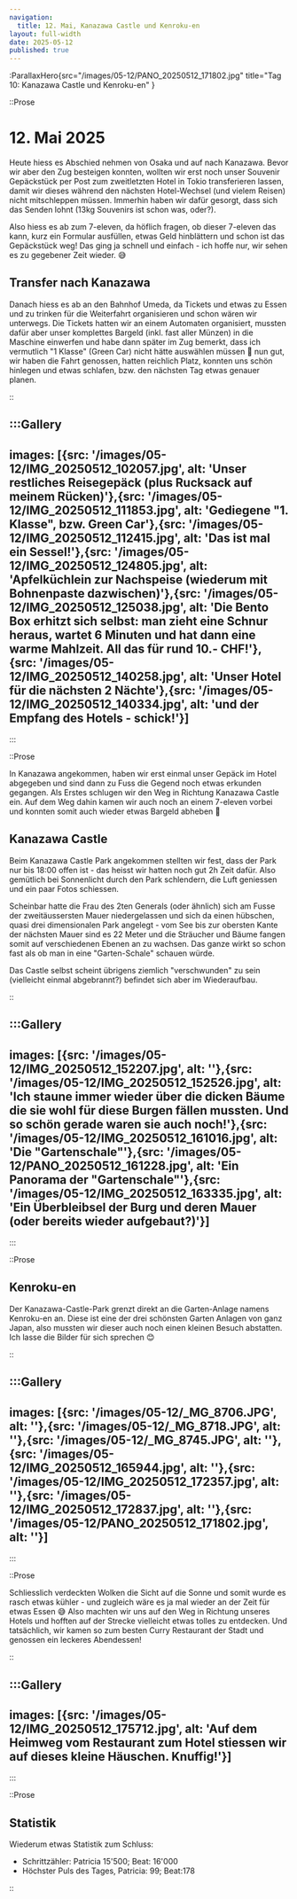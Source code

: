```yaml
---
navigation:
  title: 12. Mai, Kanazawa Castle und Kenroku-en
layout: full-width
date: 2025-05-12
published: true
---
```


:ParallaxHero{src="/images/05-12/PANO_20250512_171802.jpg" title="Tag 10: Kanazawa Castle und Kenroku-en" }

::Prose
# 12. Mai 2025

Heute hiess es Abschied nehmen von Osaka und auf nach Kanazawa.
Bevor wir aber den Zug besteigen konnten, wollten wir erst noch unser Souvenir Gepäckstück per Post zum zweitletzten
Hotel in Tokio transferieren lassen, damit wir dieses während den nächsten Hotel-Wechsel (und vielem Reisen) nicht
mitschleppen müssen. Immerhin haben wir dafür gesorgt, dass sich das Senden lohnt (13kg Souvenirs ist schon was, oder?).

Also hiess es ab zum 7-eleven, da höflich fragen, ob dieser 7-eleven das kann, kurz ein Formular ausfüllen, 
etwas Geld hinblättern und schon ist das Gepäckstück weg! 
Das ging ja schnell und einfach - ich hoffe nur, wir sehen es zu gegebener Zeit wieder. 😅

## Transfer nach Kanazawa

Danach hiess es ab an den Bahnhof Umeda, da Tickets und etwas zu Essen und zu trinken für die Weiterfahrt organisieren
und schon wären wir unterwegs. Die Tickets hatten wir an einem Automaten organisiert, mussten dafür aber unser komplettes
Bargeld (inkl. fast aller Münzen) in die Maschine einwerfen und habe dann später im Zug bemerkt, dass ich vermutlich 
"1 Klasse" (Green Car) nicht hätte auswählen müssen 🤫 nun gut, wir haben die Fahrt genossen, hatten reichlich Platz, 
konnten uns schön hinlegen und etwas schlafen, bzw. den nächsten Tag etwas genauer planen.

::

:::Gallery
---
images: [{src: '/images/05-12/IMG_20250512_102057.jpg', alt: 'Unser restliches Reisegepäck (plus Rucksack auf meinem Rücken)'},{src: '/images/05-12/IMG_20250512_111853.jpg', alt: 'Gediegene "1. Klasse", bzw. Green Car'},{src: '/images/05-12/IMG_20250512_112415.jpg', alt: 'Das ist mal ein Sessel!'},{src: '/images/05-12/IMG_20250512_124805.jpg', alt: 'Apfelküchlein zur Nachspeise (wiederum mit Bohnenpaste dazwischen)'},{src: '/images/05-12/IMG_20250512_125038.jpg', alt: 'Die Bento Box erhitzt sich selbst: man zieht eine Schnur heraus, wartet 6 Minuten und hat dann eine warme Mahlzeit. All das für rund 10.- CHF!'},{src: '/images/05-12/IMG_20250512_140258.jpg', alt: 'Unser Hotel für die nächsten 2 Nächte'},{src: '/images/05-12/IMG_20250512_140334.jpg', alt: 'und der Empfang des Hotels - schick!'}]
---
:::

::Prose

In Kanazawa angekommen, haben wir erst einmal unser Gepäck im Hotel abgegeben und sind dann zu Fuss die Gegend noch
etwas erkunden gegangen. Als Erstes schlugen wir den Weg in Richtung Kanazawa Castle ein. Auf dem Weg dahin kamen
wir auch noch an einem 7-eleven vorbei und konnten somit auch wieder etwas Bargeld abheben 🤞

## Kanazawa Castle

Beim Kanazawa Castle Park angekommen stellten wir fest, dass der Park nur bis 18:00 offen ist - das heisst wir hatten
noch gut 2h Zeit dafür. Also gemütlich bei Sonnenlicht durch den Park schlendern, die Luft geniessen und ein paar Fotos
schiessen.

Scheinbar hatte die Frau des 2ten Generals (oder ähnlich) sich am Fusse der zweitäussersten Mauer niedergelassen
und sich da einen hübschen, quasi drei dimensionalen Park angelegt - vom See bis zur obersten Kante der nächsten
Mauer sind es 22 Meter und die Sträucher und Bäume fangen somit auf verschiedenen Ebenen an zu wachsen. Das ganze wirkt
so schon fast als ob man in eine "Garten-Schale" schauen würde.

Das Castle selbst scheint übrigens ziemlich "verschwunden" zu sein (vielleicht einmal abgebrannt?) befindet sich aber im
Wiederaufbau.

::

:::Gallery
---
images: [{src: '/images/05-12/IMG_20250512_152207.jpg', alt: ''},{src: '/images/05-12/IMG_20250512_152526.jpg', alt: 'Ich staune immer wieder über die dicken Bäume die sie wohl für diese Burgen fällen mussten. Und so schön gerade waren sie auch noch!'},{src: '/images/05-12/IMG_20250512_161016.jpg', alt: 'Die "Gartenschale"'},{src: '/images/05-12/PANO_20250512_161228.jpg', alt: 'Ein Panorama der "Gartenschale"'},{src: '/images/05-12/IMG_20250512_163335.jpg', alt: 'Ein Überbleibsel der Burg und deren Mauer (oder bereits wieder aufgebaut?)'}]
---
:::

::Prose

## Kenroku-en

Der Kanazawa-Castle-Park grenzt direkt an die Garten-Anlage namens Kenroku-en an. Diese ist eine der drei schönsten Garten
Anlagen von ganz Japan, also mussten wir dieser auch noch einen kleinen Besuch abstatten. Ich lasse die Bilder für sich
sprechen 😊

::

:::Gallery
---
images: [{src: '/images/05-12/_MG_8706.JPG', alt: ''},{src: '/images/05-12/_MG_8718.JPG', alt: ''},{src: '/images/05-12/_MG_8745.JPG', alt: ''},{src: '/images/05-12/IMG_20250512_165944.jpg', alt: ''},{src: '/images/05-12/IMG_20250512_172357.jpg', alt: ''},{src: '/images/05-12/IMG_20250512_172837.jpg', alt: ''},{src: '/images/05-12/PANO_20250512_171802.jpg', alt: ''}]
---
:::

::Prose

Schliesslich verdeckten Wolken die Sicht auf die Sonne und somit wurde es rasch etwas kühler - und zugleich wäre es ja
mal wieder an der Zeit für etwas Essen 😅
Also machten wir uns auf den Weg in Richtung unseres Hotels und hofften auf der Strecke vielleicht etwas tolles zu 
entdecken. Und tatsächlich, wir kamen so zum besten Curry Restaurant der Stadt und genossen ein leckeres Abendessen!

::

:::Gallery
---
images: [{src: '/images/05-12/IMG_20250512_175712.jpg', alt: 'Auf dem Heimweg vom Restaurant zum Hotel stiessen wir auf dieses kleine Häuschen. Knuffig!'}]
---
:::

::Prose

## Statistik

Wiederum etwas Statistik zum Schluss:

- Schrittzähler: Patricia 15'500; Beat: 16'000
- Höchster Puls des Tages, Patricia: 99; Beat:178

::
